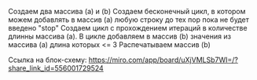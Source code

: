 Создаем два массива (a) и (b)
Создаем бесконечный цикл, в котором можем добавлять в массив (a) любую строку до тех пор пока не будет введено "stop"
Создаем цикл с прохождением итераций в количестве длинны массива (a). В цикле добавляем в массив (b) значения из массива (a) длина которых <= 3
Распечатываем массив (b)

Ссылка на блок-схему: https://miro.com/app/board/uXjVMLSb7WI=/?share_link_id=556001729524
